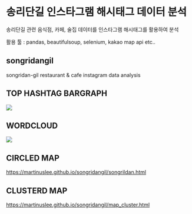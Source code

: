 # 송리단길 인스타그램 해시태그 데이터 분석
송리단길 관련 음식점, 카페, 술집 데이터를 인스타그램 해시태그를 활용하여 분석

활용 툴 : pandas, beautifulsoup, selenium, kakao map api etc..

## songridangil 
songridan-gil restaurant &amp; cafe instagram data analysis

## TOP HASHTAG BARGRAPH
<img src="https://user-images.githubusercontent.com/70839563/104911146-bd0f5b00-59cd-11eb-8be0-8d2eb3dfe3ad.png">

## WORDCLOUD
<img src="https://user-images.githubusercontent.com/70839563/104911096-ab2db800-59cd-11eb-9baf-a698caa5a7fe.png">

## CIRCLED MAP
https://martinuslee.github.io/songridangil/songrildan.html

## CLUSTERD MAP
https://martinuslee.github.io/songridangil/map_cluster.html

